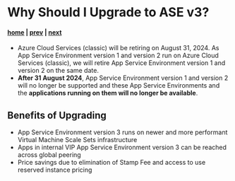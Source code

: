 # Why Should I Upgrade to ASE v3?

#### [home](./readme.md) | [prev](./readme.md) | [next](./migration-options.md)

- Azure Cloud Services (classic) will be retiring on August 31, 2024. As App Service Environment version 1 and version 2 run on Azure Cloud Services (classic), we will retire App Service Environment version 1 and version 2 on the same date.
- **After 31 August 2024**, App Service Environment version 1 and version 2 will no longer be supported and these App Service Environments and the **applications running on them will no longer be available**.

## Benefits of Upgrading
- App Service Environment version 3 runs on newer and more performant Virtual Machine Scale Sets infrastructure 
- Apps in internal VIP App Service Environment version 3 can be reached across global peering 
- Price savings due to elimination of Stamp Fee and access to use reserved instance pricing 
